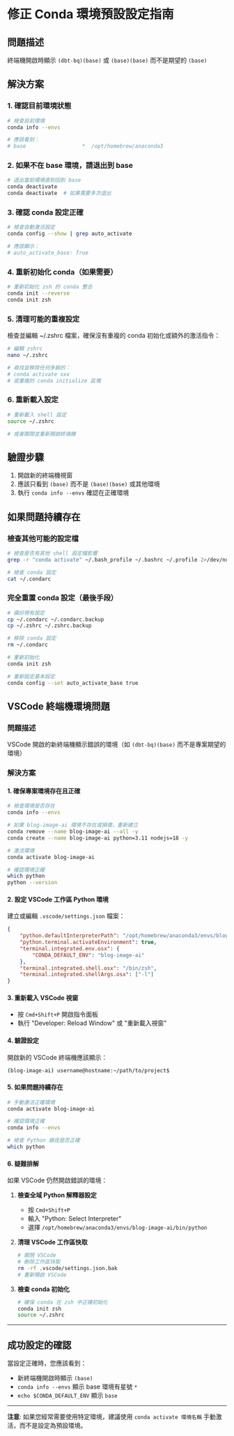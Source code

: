 # 修正 Conda 環境預設設定指南

## 問題描述
終端機開啟時顯示 `(dbt-bq)(base)` 或 `(base)(base)` 而不是期望的 `(base)`

## 解決方案

### 1. 確認目前環境狀態
```bash
# 檢查目前環境
conda info --envs

# 應該看到：
# base                  *  /opt/homebrew/anaconda3
```

### 2. 如果不在 base 環境，請退出到 base
```bash
# 退出當前環境直到回到 base
conda deactivate
conda deactivate  # 如果需要多次退出
```

### 3. 確認 conda 設定正確
```bash
# 檢查自動激活設定
conda config --show | grep auto_activate

# 應該顯示：
# auto_activate_base: True
```

### 4. 重新初始化 conda（如果需要）
```bash
# 重新初始化 zsh 的 conda 整合
conda init --reverse
conda init zsh
```

### 5. 清理可能的重複設定
檢查並編輯 ~/.zshrc 檔案，確保沒有重複的 conda 初始化或額外的激活指令：

```bash
# 編輯 zshrc
nano ~/.zshrc

# 尋找並移除任何多餘的：
# conda activate xxx
# 或重複的 conda initialize 區塊
```

### 6. 重新載入設定
```bash
# 重新載入 shell 設定
source ~/.zshrc

# 或者關閉並重新開啟終端機
```

## 驗證步驟

1. 開啟新的終端機視窗
2. 應該只看到 `(base)` 而不是 `(base)(base)` 或其他環境
3. 執行 `conda info --envs` 確認在正確環境

## 如果問題持續存在

### 檢查其他可能的設定檔
```bash
# 檢查是否有其他 shell 設定檔影響
grep -r "conda activate" ~/.bash_profile ~/.bashrc ~/.profile 2>/dev/null

# 檢查 conda 設定
cat ~/.condarc
```

### 完全重置 conda 設定（最後手段）
```bash
# 備份現有設定
cp ~/.condarc ~/.condarc.backup
cp ~/.zshrc ~/.zshrc.backup

# 移除 conda 設定
rm ~/.condarc

# 重新初始化
conda init zsh

# 重新設定基本設定
conda config --set auto_activate_base true
```

## VSCode 終端機環境問題

### 問題描述
VSCode 開啟的新終端機顯示錯誤的環境（如 `(dbt-bq)(base)` 而不是專案期望的環境）

### 解決方案

#### 1. 確保專案環境存在且正確
```bash
# 檢查環境是否存在
conda info --envs

# 如果 blog-image-ai 環境不存在或損壞，重新建立
conda remove --name blog-image-ai --all -y
conda create --name blog-image-ai python=3.11 nodejs=18 -y

# 激活環境
conda activate blog-image-ai

# 確認環境正確
which python
python --version
```

#### 2. 設定 VSCode 工作區 Python 環境
建立或編輯 `.vscode/settings.json` 檔案：

```json
{
    "python.defaultInterpreterPath": "/opt/homebrew/anaconda3/envs/blog-image-ai/bin/python",
    "python.terminal.activateEnvironment": true,
    "terminal.integrated.env.osx": {
        "CONDA_DEFAULT_ENV": "blog-image-ai"
    },
    "terminal.integrated.shell.osx": "/bin/zsh",
    "terminal.integrated.shellArgs.osx": ["-l"]
}
```

#### 3. 重新載入 VSCode 視窗
- 按 `Cmd+Shift+P` 開啟指令面板
- 執行 "Developer: Reload Window" 或 "重新載入視窗"

#### 4. 驗證設定
開啟新的 VSCode 終端機應該顯示：
```bash
(blog-image-ai) username@hostname:~/path/to/project$
```

#### 5. 如果問題持續存在
```bash
# 手動激活正確環境
conda activate blog-image-ai

# 確認環境正確
conda info --envs

# 檢查 Python 路徑是否正確
which python
```

#### 6. 疑難排解
如果 VSCode 仍然開啟錯誤的環境：

1. **檢查全域 Python 解釋器設定**
   - 按 `Cmd+Shift+P`
   - 輸入 "Python: Select Interpreter"
   - 選擇 `/opt/homebrew/anaconda3/envs/blog-image-ai/bin/python`

2. **清理 VSCode 工作區快取**
   ```bash
   # 關閉 VSCode
   # 刪除工作區快取
   rm -rf .vscode/settings.json.bak
   # 重新開啟 VSCode
   ```

3. **檢查 conda 初始化**
   ```bash
   # 確保 conda 在 zsh 中正確初始化
   conda init zsh
   source ~/.zshrc
   ```

---

## 成功設定的確認

當設定正確時，您應該看到：
- 新終端機開啟時顯示 `(base)`
- `conda info --envs` 顯示 base 環境有星號 `*`
- `echo $CONDA_DEFAULT_ENV` 顯示 `base`

---

**注意**: 如果您經常需要使用特定環境，建議使用 `conda activate 環境名稱` 手動激活，而不是設定為預設環境。
